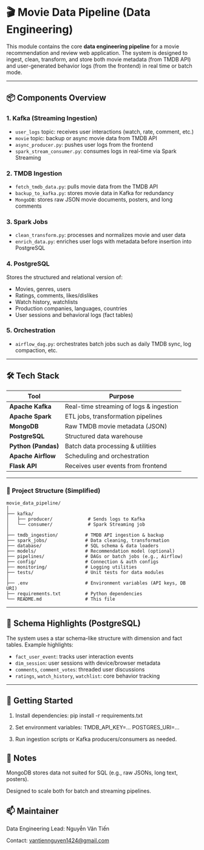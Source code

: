 # 🎬 Movie Data Pipeline (Data Engineering)

This module contains the core **data engineering pipeline** for a movie recommendation and review web application. The system is designed to ingest, clean, transform, and store both movie metadata (from TMDB API) and user-generated behavior logs (from the frontend) in real time or batch mode.

---

## 📦 Components Overview

### 1. **Kafka** (Streaming Ingestion)
- `user_logs` topic: receives user interactions (watch, rate, comment, etc.)
- `movie` topic: backup or async movie data from TMDB API
- `async_producer.py`: pushes user logs from the frontend
- `spark_stream_consumer.py`: consumes logs in real-time via Spark Streaming

### 2. **TMDB Ingestion**
- `fetch_tmdb_data.py`: pulls movie data from the TMDB API
- `backup_to_kafka.py`: stores movie data in Kafka for redundancy
- `MongoDB`: stores raw JSON movie documents, posters, and long comments

### 3. **Spark Jobs**
- `clean_transform.py`: processes and normalizes movie and user data
- `enrich_data.py`: enriches user logs with metadata before insertion into PostgreSQL

### 4. **PostgreSQL**
Stores the structured and relational version of:
- Movies, genres, users
- Ratings, comments, likes/dislikes
- Watch history, watchlists
- Production companies, languages, countries
- User sessions and behavioral logs (fact tables)

### 5. **Orchestration**
- `airflow_dag.py`: orchestrates batch jobs such as daily TMDB sync, log compaction, etc.

---

## 🛠 Tech Stack

| Tool        | Purpose                                  |
|-------------|------------------------------------------|
| **Apache Kafka**     | Real-time streaming of logs & ingestion |
| **Apache Spark**     | ETL jobs, transformation pipelines    |
| **MongoDB**          | Raw TMDB movie metadata (JSON)       |
| **PostgreSQL**       | Structured data warehouse             |
| **Python (Pandas)**  | Batch data processing & utilities     |
| **Apache Airflow**   | Scheduling and orchestration          |
| **Flask API**        | Receives user events from frontend    |

---
### 📁 Project Structure (Simplified)

```text
movie_data_pipeline/
│
├── kafka/
│   ├── producer/             # Sends logs to Kafka
│   └── consumer/             # Spark Streaming job
│
├── tmdb_ingestion/          # TMDB API ingestion & backup
├── spark_jobs/              # Data cleaning, transformation
├── database/                # SQL schema & data loaders
├── models/                  # Recommendation model (optional)
├── pipelines/               # DAGs or batch jobs (e.g., Airflow)
├── config/                  # Connection & auth configs
├── monitoring/              # Logging utilities
├── tests/                   # Unit tests for data modules
│
├── .env                     # Environment variables (API keys, DB URI)
├── requirements.txt         # Python dependencies
└── README.md                # This file
```

---

## 🧠 Schema Highlights (PostgreSQL)

The system uses a star schema-like structure with dimension and fact tables. Example highlights:

- `fact_user_event`: tracks user interaction events
- `dim_session`: user sessions with device/browser metadata
- `comments`, `comment_votes`: threaded user discussions
- `ratings`, `watch_history`, `watchlist`: core behavior tracking

---

## 🚀 Getting Started

1. Install dependencies:
   pip install -r requirements.txt

2. Set environment variables:
    TMDB_API_KEY=...
    POSTGRES_URI=...

3. Run ingestion scripts or Kafka producers/consumers as needed.

## 📌 Notes

MongoDB stores data not suited for SQL (e.g., raw JSONs, long text, posters).

Designed to scale both for batch and streaming pipelines.

## 📫 Maintainer

Data Engineering Lead: Nguyễn Văn Tiến

Contact: vantiennguyen1424@gmail.com